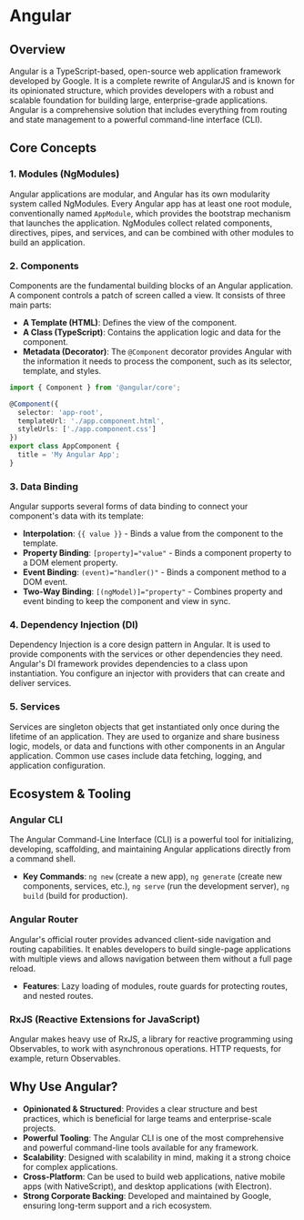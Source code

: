 # Angular

## Overview
Angular is a TypeScript-based, open-source web application framework developed by Google. It is a complete rewrite of AngularJS and is known for its opinionated structure, which provides developers with a robust and scalable foundation for building large, enterprise-grade applications. Angular is a comprehensive solution that includes everything from routing and state management to a powerful command-line interface (CLI).

## Core Concepts

### 1. Modules (NgModules)
Angular applications are modular, and Angular has its own modularity system called NgModules. Every Angular app has at least one root module, conventionally named `AppModule`, which provides the bootstrap mechanism that launches the application. NgModules collect related components, directives, pipes, and services, and can be combined with other modules to build an application.

### 2. Components
Components are the fundamental building blocks of an Angular application. A component controls a patch of screen called a view. It consists of three main parts:
- **A Template (HTML)**: Defines the view of the component.
- **A Class (TypeScript)**: Contains the application logic and data for the component.
- **Metadata (Decorator)**: The `@Component` decorator provides Angular with the information it needs to process the component, such as its selector, template, and styles.

```typescript
import { Component } from '@angular/core';

@Component({
  selector: 'app-root',
  templateUrl: './app.component.html',
  styleUrls: ['./app.component.css']
})
export class AppComponent {
  title = 'My Angular App';
}
```

### 3. Data Binding
Angular supports several forms of data binding to connect your component's data with its template:
- **Interpolation**: `{{ value }}` - Binds a value from the component to the template.
- **Property Binding**: `[property]="value"` - Binds a component property to a DOM element property.
- **Event Binding**: `(event)="handler()"` - Binds a component method to a DOM event.
- **Two-Way Binding**: `[(ngModel)]="property"` - Combines property and event binding to keep the component and view in sync.

### 4. Dependency Injection (DI)
Dependency Injection is a core design pattern in Angular. It is used to provide components with the services or other dependencies they need. Angular's DI framework provides dependencies to a class upon instantiation. You configure an injector with providers that can create and deliver services.

### 5. Services
Services are singleton objects that get instantiated only once during the lifetime of an application. They are used to organize and share business logic, models, or data and functions with other components in an Angular application. Common use cases include data fetching, logging, and application configuration.

## Ecosystem & Tooling

### Angular CLI
The Angular Command-Line Interface (CLI) is a powerful tool for initializing, developing, scaffolding, and maintaining Angular applications directly from a command shell.
- **Key Commands**: `ng new` (create a new app), `ng generate` (create new components, services, etc.), `ng serve` (run the development server), `ng build` (build for production).

### Angular Router
Angular's official router provides advanced client-side navigation and routing capabilities. It enables developers to build single-page applications with multiple views and allows navigation between them without a full page reload.
- **Features**: Lazy loading of modules, route guards for protecting routes, and nested routes.

### RxJS (Reactive Extensions for JavaScript)
Angular makes heavy use of RxJS, a library for reactive programming using Observables, to work with asynchronous operations. HTTP requests, for example, return Observables.

## Why Use Angular?
- **Opinionated & Structured**: Provides a clear structure and best practices, which is beneficial for large teams and enterprise-scale projects.
- **Powerful Tooling**: The Angular CLI is one of the most comprehensive and powerful command-line tools available for any framework.
- **Scalability**: Designed with scalability in mind, making it a strong choice for complex applications.
- **Cross-Platform**: Can be used to build web applications, native mobile apps (with NativeScript), and desktop applications (with Electron).
- **Strong Corporate Backing**: Developed and maintained by Google, ensuring long-term support and a rich ecosystem.
